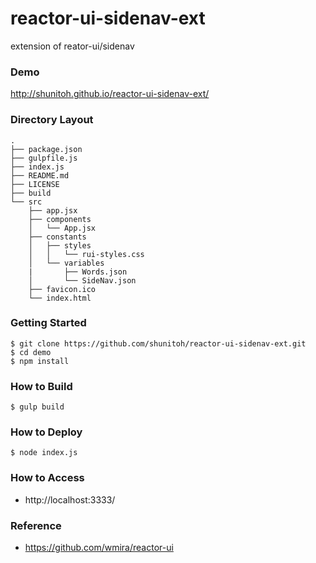 # reactor-ui-sidenav-ext

extension of reator-ui/sidenav

### Demo
http://shunitoh.github.io/reactor-ui-sidenav-ext/


### Directory Layout
```
.
├── package.json
├── gulpfile.js
├── index.js
├── README.md
├── LICENSE
├── build
└── src
    ├── app.jsx
    ├── components
    │   └── App.jsx
    ├── constants
    │   ├── styles
    │   │   └── rui-styles.css
    │   └── variables
    |       ├── Words.json
    │       └── SideNav.json
    ├── favicon.ico
    └── index.html
```

### Getting Started

``` shell
$ git clone https://github.com/shunitoh/reactor-ui-sidenav-ext.git
$ cd demo
$ npm install
```

### How to Build

```shell
$ gulp build
```

### How to Deploy

```shell
$ node index.js
```

### How to Access

- http://localhost:3333/

### Reference
- https://github.com/wmira/reactor-ui
